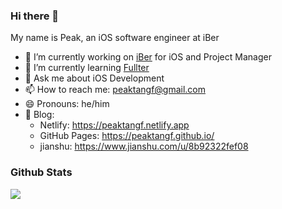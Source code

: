 ### Hi there 👋

My name is Peak, an iOS software engineer at iBer

- 🔭 I’m currently working on [iBer](https://www.iberhk.com/) for iOS and Project Manager
- 🌱 I’m currently learning  [Fullter](https://flutter.dev/)
- 💬 Ask me about iOS Development
- 📫 How to reach me: peaktangf@gmail.com
- 😄 Pronouns: he/him
- 🎤 Blog: 
    - Netlify: https://peaktangf.netlify.app
    - GitHub Pages: https://peaktangf.github.io/
    - jianshu: https://www.jianshu.com/u/8b92322fef08

### Github Stats

<img src="https://github-readme-stats.vercel.app/api?username=peaktangf">
